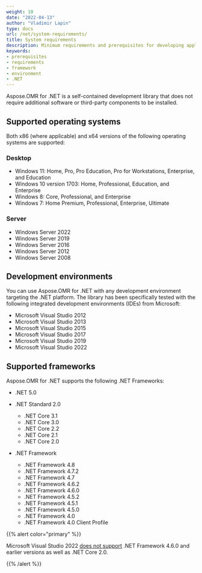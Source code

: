 ```yaml
---
weight: 10
date: "2022-04-13"
author: "Vladimir Lapin"
type: docs
url: /net/system-requirements/
title: System requirements
description: Minimum requirements and prerequisites for developing applications with Aspose.OMR for .NET.
keywords:
- prerequisites
- requirements
- framework
- environment
- .NET
---
```


Aspose.OMR for .NET is a self-contained development library that does not require additional software or third-party components to be installed.

## Supported operating systems

Both x86 (where applicable) and x64 versions of the following operating systems are supported:

### Desktop

- Windows 11: Home, Pro, Pro Education, Pro for Workstations, Enterprise, and Education
- Windows 10 version 1703: Home, Professional, Education, and Enterprise
- Windows 8: Core, Professional, and Enterprise
- Windows 7: Home Premium, Professional, Enterprise, Ultimate

### Server

- Windows Server 2022
- Windows Server 2019
- Windows Server 2016
- Windows Server 2012
- Windows Server 2008

## Development environments

You can use Aspose.OMR for .NET with any development environment targeting the .NET platform. The library has been specifically tested with the following integrated development environments (IDEs) from Microsoft:

- Microsoft Visual Studio 2012
- Microsoft Visual Studio 2013
- Microsoft Visual Studio 2015
- Microsoft Visual Studio 2017
- Microsoft Visual Studio 2019
- Microsoft Visual Studio 2022

## Supported frameworks

Aspose.OMR for .NET supports the following .NET Frameworks:

- .NET 5.0
- .NET Standard 2.0

    - .NET Core 3.1
    - .NET Core 3.0
    - .NET Core 2.2
    - .NET Core 2.1
    - .NET Core 2.0

- .NET Framework

    - .NET Framework 4.8
    - .NET Framework 4.7.2
    - .NET Framework 4.7
    - .NET Framework 4.6.2
    - .NET Framework 4.6.0
    - .NET Framework 4.5.2
    - .NET Framework 4.5.1
    - .NET Framework 4.5.0
    - .NET Framework 4.0
    - .NET Framework 4.0 Client Profile

{{% alert color="primary" %}} 

Microsoft Visual Studio 2022 [does not support](https://docs.microsoft.com/en-us/visualstudio/releases/2022/compatibility#-visual-studio-2022-support-for-net-development) .NET Framework 4.6.0 and earlier versions as well as .NET Core 2.0.

{{% /alert %}} 
